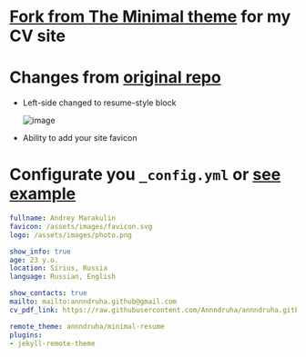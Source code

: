 # [Fork from The Minimal theme](https://github.com/pages-themes/minimal) for my CV site

# Changes from [original repo](https://github.com/pages-themes/minimal)

* Left-side changed to resume-style block

  ![image](https://user-images.githubusercontent.com/51162917/188296433-97852647-6c34-4544-80d8-b1b2aac0524d.png)

* Ability to add your site favicon

# Configurate you `_config.yml` or [see example](https://github.com/Annndruha/annndruha.github.io)

```yaml
fullname: Andrey Marakulin
favicon: /assets/images/favicon.svg
logo: /assets/images/photo.png

show_info: true
age: 23 y.o.
location: Sirius, Russia
language: Russian, English

show_contacts: true
mailto: mailto:annndruha.github@gmail.com
cv_pdf_link: https://raw.githubusercontent.com/Annndruha/annndruha.github.io/main/pdf/cv_pdf.pdf

remote_theme: annndruha/minimal-resume
plugins:
- jekyll-remote-theme
```
